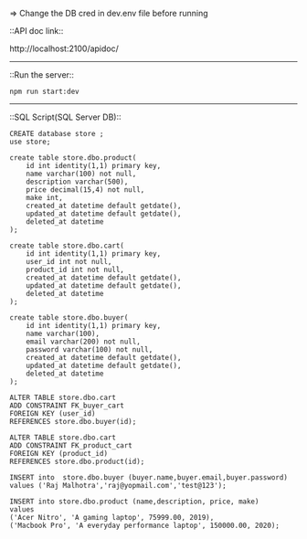 => Change the DB cred in dev.env file before running

::API doc link::

http://localhost:2100/apidoc/


********************************************************

::Run the server::
 
```
npm run start:dev
```


*******************************************************


::SQL Script(SQL Server DB)::


```
CREATE database store ;
use store;

create table store.dbo.product(
	id int identity(1,1) primary key,
	name varchar(100) not null,
	description varchar(500),
	price decimal(15,4) not null,
	make int,
	created_at datetime default getdate(),
	updated_at datetime default getdate(),
	deleted_at datetime
);

create table store.dbo.cart(
	id int identity(1,1) primary key,
	user_id int not null,
	product_id int not null,
	created_at datetime default getdate(),
	updated_at datetime default getdate(),
	deleted_at datetime
);

create table store.dbo.buyer(
	id int identity(1,1) primary key,
	name varchar(100),
	email varchar(200) not null,
	password varchar(100) not null,
	created_at datetime default getdate(),
	updated_at datetime default getdate(),
	deleted_at datetime
);

ALTER TABLE store.dbo.cart 
ADD CONSTRAINT FK_buyer_cart
FOREIGN KEY (user_id) 
REFERENCES store.dbo.buyer(id);

ALTER TABLE store.dbo.cart 
ADD CONSTRAINT FK_product_cart
FOREIGN KEY (product_id) 
REFERENCES store.dbo.product(id);

INSERT into  store.dbo.buyer (buyer.name,buyer.email,buyer.password) 
values ('Raj Malhotra','raj@yopmail.com','test@123');

INSERT into store.dbo.product (name,description, price, make)
values
('Acer Nitro', 'A gaming laptop', 75999.00, 2019),
('Macbook Pro', 'A everyday performance laptop', 150000.00, 2020);
```
